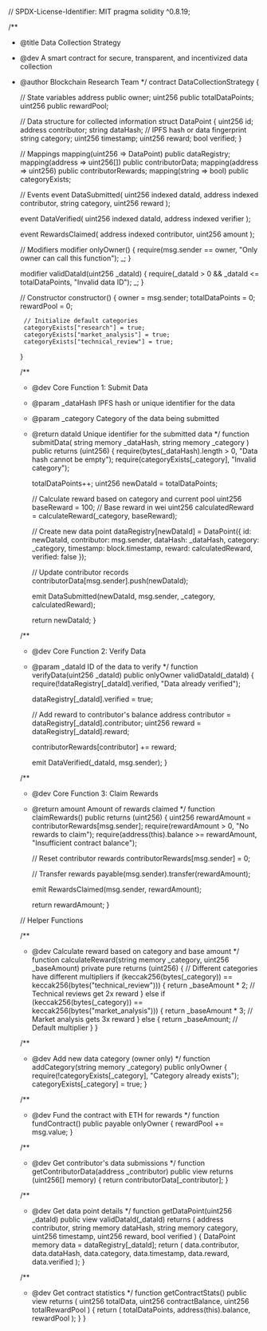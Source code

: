 // SPDX-License-Identifier: MIT
pragma solidity ^0.8.19;

/**
 * @title Data Collection Strategy
 * @dev A smart contract for secure, transparent, and incentivized data collection
 * @author Blockchain Research Team
 */
contract DataCollectionStrategy {
    
    // State variables
    address public owner;
    uint256 public totalDataPoints;
    uint256 public rewardPool;
    
    // Data structure for collected information
    struct DataPoint {
        uint256 id;
        address contributor;
        string dataHash; // IPFS hash or data fingerprint
        string category;
        uint256 timestamp;
        uint256 reward;
        bool verified;
    }
    
    // Mappings
    mapping(uint256 => DataPoint) public dataRegistry;
    mapping(address => uint256[]) public contributorData;
    mapping(address => uint256) public contributorRewards;
    mapping(string => bool) public categoryExists;
    
    // Events
    event DataSubmitted(
        uint256 indexed dataId,
        address indexed contributor,
        string category,
        uint256 reward
    );
    
    event DataVerified(
        uint256 indexed dataId,
        address indexed verifier
    );
    
    event RewardsClaimed(
        address indexed contributor,
        uint256 amount
    );
    
    // Modifiers
    modifier onlyOwner() {
        require(msg.sender == owner, "Only owner can call this function");
        _;
    }
    
    modifier validDataId(uint256 _dataId) {
        require(_dataId > 0 && _dataId <= totalDataPoints, "Invalid data ID");
        _;
    }
    
    // Constructor
    constructor() {
        owner = msg.sender;
        totalDataPoints = 0;
        rewardPool = 0;
        
        // Initialize default categories
        categoryExists["research"] = true;
        categoryExists["market_analysis"] = true;
        categoryExists["technical_review"] = true;
    }
    
    /**
     * @dev Core Function 1: Submit Data
     * @param _dataHash IPFS hash or unique identifier for the data
     * @param _category Category of the data being submitted
     * @return dataId Unique identifier for the submitted data
     */
    function submitData(
        string memory _dataHash,
        string memory _category
    ) public returns (uint256) {
        require(bytes(_dataHash).length > 0, "Data hash cannot be empty");
        require(categoryExists[_category], "Invalid category");
        
        totalDataPoints++;
        uint256 newDataId = totalDataPoints;
        
        // Calculate reward based on category and current pool
        uint256 baseReward = 100; // Base reward in wei
        uint256 calculatedReward = calculateReward(_category, baseReward);
        
        // Create new data point
        dataRegistry[newDataId] = DataPoint({
            id: newDataId,
            contributor: msg.sender,
            dataHash: _dataHash,
            category: _category,
            timestamp: block.timestamp,
            reward: calculatedReward,
            verified: false
        });
        
        // Update contributor records
        contributorData[msg.sender].push(newDataId);
        
        emit DataSubmitted(newDataId, msg.sender, _category, calculatedReward);
        
        return newDataId;
    }
    
    /**
     * @dev Core Function 2: Verify Data
     * @param _dataId ID of the data to verify
     */
    function verifyData(uint256 _dataId) public onlyOwner validDataId(_dataId) {
        require(!dataRegistry[_dataId].verified, "Data already verified");
        
        dataRegistry[_dataId].verified = true;
        
        // Add reward to contributor's balance
        address contributor = dataRegistry[_dataId].contributor;
        uint256 reward = dataRegistry[_dataId].reward;
        
        contributorRewards[contributor] += reward;
        
        emit DataVerified(_dataId, msg.sender);
    }
    
    /**
     * @dev Core Function 3: Claim Rewards
     * @return amount Amount of rewards claimed
     */
    function claimRewards() public returns (uint256) {
        uint256 rewardAmount = contributorRewards[msg.sender];
        require(rewardAmount > 0, "No rewards to claim");
        require(address(this).balance >= rewardAmount, "Insufficient contract balance");
        
        // Reset contributor rewards
        contributorRewards[msg.sender] = 0;
        
        // Transfer rewards
        payable(msg.sender).transfer(rewardAmount);
        
        emit RewardsClaimed(msg.sender, rewardAmount);
        
        return rewardAmount;
    }
    
    // Helper Functions
    
    /**
     * @dev Calculate reward based on category and base amount
     */
    function calculateReward(string memory _category, uint256 _baseAmount) 
        private 
        pure 
        returns (uint256) 
    {
        // Different categories have different multipliers
        if (keccak256(bytes(_category)) == keccak256(bytes("technical_review"))) {
            return _baseAmount * 2; // Technical reviews get 2x reward
        } else if (keccak256(bytes(_category)) == keccak256(bytes("market_analysis"))) {
            return _baseAmount * 3; // Market analysis gets 3x reward
        } else {
            return _baseAmount; // Default multiplier
        }
    }
    
    /**
     * @dev Add new data category (owner only)
     */
    function addCategory(string memory _category) public onlyOwner {
        require(!categoryExists[_category], "Category already exists");
        categoryExists[_category] = true;
    }
    
    /**
     * @dev Fund the contract with ETH for rewards
     */
    function fundContract() public payable onlyOwner {
        rewardPool += msg.value;
    }
    
    /**
     * @dev Get contributor's data submissions
     */
    function getContributorData(address _contributor) 
        public 
        view 
        returns (uint256[] memory) 
    {
        return contributorData[_contributor];
    }
    
    /**
     * @dev Get data point details
     */
    function getDataPoint(uint256 _dataId) 
        public 
        view 
        validDataId(_dataId)
        returns (
            address contributor,
            string memory dataHash,
            string memory category,
            uint256 timestamp,
            uint256 reward,
            bool verified
        ) 
    {
        DataPoint memory data = dataRegistry[_dataId];
        return (
            data.contributor,
            data.dataHash,
            data.category,
            data.timestamp,
            data.reward,
            data.verified
        );
    }
    
    /**
     * @dev Get contract statistics
     */
    function getContractStats() 
        public 
        view 
        returns (
            uint256 totalData,
            uint256 contractBalance,
            uint256 totalRewardPool
        ) 
    {
        return (
            totalDataPoints,
            address(this).balance,
            rewardPool
        );
    }
}

